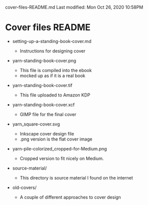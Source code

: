 cover-files-README.md
Last modified: Mon Oct 26, 2020  10:58PM

# Cover files README

* setting-up-a-standing-book-cover.md
	* Instructions for designing cover
* yarn-standing-book-cover.png
	* This file is compiled into the ebook
	* mocked up as if it is a real book
* yarn-standing-book-cover.tif
	* This file uploaded to Amazon KDP
* yarn-standing-book-cover.xcf
	* GIMP file for the final cover
* yarn_square-cover.svg
	* Inkscape cover design file
	* .png version is the flat cover image
* yarn-pile-colorized_cropped-for-Medium.png
	* Cropped version to fit nicely on Medium.

* source-material/
	* This directory is source material I found on the internet
* old-covers/
	* A couple of different approaches to cover design



